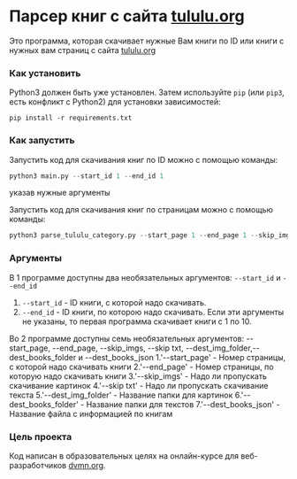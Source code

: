 # Парсер книг с сайта [tululu.org](tululu.org)
Это программа, которая скачивает нужные Вам книги по ID или книги с нужных вам страниц с сайта [tululu.org](tululu.org)

### Как установить

Python3 должен быть уже установлен. 
Затем используйте `pip` (или `pip3`, есть конфликт с Python2) для установки зависимостей:
```
pip install -r requirements.txt
```

### Как запустить
Запустить код для скачивания книг по ID можно с помощью команды:
```python
python3 main.py --start_id 1 --end_id 1
```
указав нужные аргументы

Запустить код для скачивания книг по страницам можно с помощью команды:
```python
python3 parse_tululu_category.py --start_page 1 --end_page 1 --skip_imgs True --skip_txt True --dest_img_folder images --dest_books_folder books --dest_books_json books
```
### Аргументы

В 1 программе доступны два необязательных аргументов: `--start_id` и `--end_id`
1. `--start_id` - ID книги, с которой надо скачивать.
2. `--end_id` - ID книги, по которою надо скачивать.
Если эти аргументы не указаны, то первая программа скачивает книги с 1 по 10.

Во 2 программе доступны семь необязательных аргументов: --start_page, --end_page, --skip_imgs, --skip txt, --dest_img_folder,--dest_books_folder и --dest_books_json
1.'--start_page' - Номер страницы, с которой надо скачивать книги
2.'--end_page' - Номер страницы, по которую надо скачивать книги
3.'--skip_imgs' - Надо ли пропускать скачивание картинок
4.'--skip txt' - Надо ли пропускать скачивание текста
5.'--dest_img_folder' - Название папки для картинок
6.'--dest_books_folder' - Название папки для текстов
7.'--dest_books_json' - Название файла с информацией по книгам

### Цель проекта

Код написан в образовательных целях на онлайн-курсе для веб-разработчиков [dvmn.org](https://dvmn.org/).